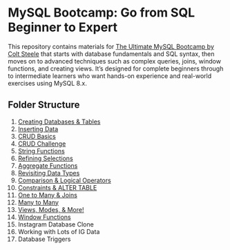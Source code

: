 # MySQL Bootcamp: Go from SQL Beginner to Expert
This repository contains materials for [The Ultimate MySQL Bootcamp by Colt Steele](https://www.udemy.com/course/the-ultimate-mysql-bootcamp-go-from-sql-beginner-to-expert/?couponCode=ST18MT12125AUS) that starts with database fundamentals and SQL syntax, then moves on to advanced techniques such as complex queries, joins, window functions, and creating views. It’s designed for complete beginners through to intermediate learners who want hands-on experience and real-world exercises using MySQL 8.x.

## Folder Structure
1. [Creating Databases & Tables](https://github.com/ndomah/MySQL-Bootcamp-Go-from-SQL-Beginner-to-Expert/tree/main/1.%20Creating%20Databases%20%26%20Tables)
2. [Inserting Data](https://github.com/ndomah/MySQL-Bootcamp-Go-from-SQL-Beginner-to-Expert/tree/main/2.%20Inserting%20Data)
3. [CRUD Basics](https://github.com/ndomah/MySQL-Bootcamp-Go-from-SQL-Beginner-to-Expert/tree/main/3.%20CRUD%20Basics)
4. [CRUD Challenge](https://github.com/ndomah/MySQL-Bootcamp-Go-from-SQL-Beginner-to-Expert/tree/main/4.%20CRUD%20Challenge)
5. [String Functions](https://github.com/ndomah/MySQL-Bootcamp-Go-from-SQL-Beginner-to-Expert/tree/main/5.%20String%20Functions)
6. [Refining Selections](https://github.com/ndomah/MySQL-Bootcamp-Go-from-SQL-Beginner-to-Expert/tree/main/6.%20Refining%20Selections)
7. [Aggregate Functions](https://github.com/ndomah/MySQL-Bootcamp-Go-from-SQL-Beginner-to-Expert/tree/main/7.%20Aggregate%20Functions)
8. [Revisiting Data Types](https://github.com/ndomah/MySQL-Bootcamp-Go-from-SQL-Beginner-to-Expert/tree/main/8.%20Revisiting%20Data%20Types)
9. [Comparison & Logical Operators](https://github.com/ndomah/MySQL-Bootcamp-Go-from-SQL-Beginner-to-Expert/tree/main/9.%20Comparison%20%26%20Logical%20Operators)
10. [Constraints & ALTER TABLE](https://github.com/ndomah/MySQL-Bootcamp-Go-from-SQL-Beginner-to-Expert/tree/main/10.%20Constraints%20&%20ALTER%20TABLE)
11. [One to Many & Joins](https://github.com/ndomah/MySQL-Bootcamp-Go-from-SQL-Beginner-to-Expert/tree/main/11.%20One%20to%20Many%20&%20Joins)
12. [Many to Many](https://github.com/ndomah/MySQL-Bootcamp-Go-from-SQL-Beginner-to-Expert/tree/main/12.%20Many%20to%20Many)
13. [Views, Modes, & More!](https://github.com/ndomah/MySQL-Bootcamp-Go-from-SQL-Beginner-to-Expert/tree/main/13.%20Views%2C%20Modes%2C%20%26%20More!)
14. [Window Functions](https://github.com/ndomah/MySQL-Bootcamp-Go-from-SQL-Beginner-to-Expert/tree/main/14.%20Window%20Functions)
15. Instagram Database Clone
16. Working with Lots of IG Data
17. Database Triggers
